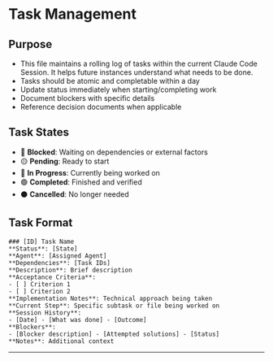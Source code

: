 # Task Management

## Purpose
- This file maintains a rolling log of tasks within the current Claude Code Session. It helps future instances understand what needs to be done.
- Tasks should be atomic and completable within a day
- Update status immediately when starting/completing work
- Document blockers with specific details
- Reference decision documents when applicable

## Task States
- 🔴 **Blocked**: Waiting on dependencies or external factors
- 🟡 **Pending**: Ready to start
- 🔵 **In Progress**: Currently being worked on
- 🟢 **Completed**: Finished and verified
- ⚫ **Cancelled**: No longer needed

## Task Format
```
### [ID] Task Name
**Status**: [State]
**Agent**: [Assigned Agent]
**Dependencies**: [Task IDs]
**Description**: Brief description
**Acceptance Criteria**: 
- [ ] Criterion 1
- [ ] Criterion 2
**Implementation Notes**: Technical approach being taken
**Current Step**: Specific subtask or file being worked on
**Session History**: 
- [Date] - [What was done] - [Outcome]
**Blockers**: 
- [Blocker description] - [Attempted solutions] - [Status]
**Notes**: Additional context
```
---